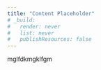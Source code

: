 ```yaml
---
title: "Content Placeholder"
# _build:
#   render: never
#   list: never
#   publishResources: false
---
```


mglfdkmgklfgm
